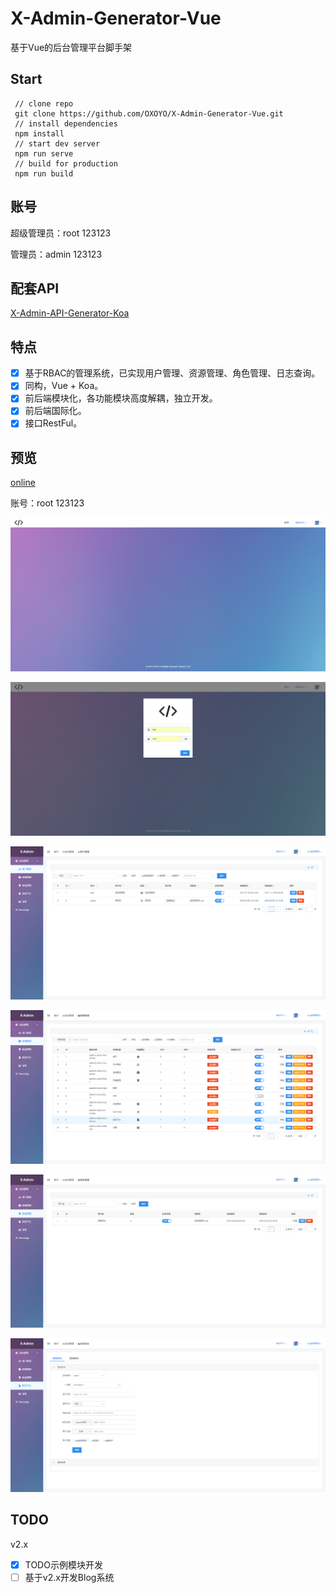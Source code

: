 # X-Admin-Generator-Vue

基于Vue的后台管理平台脚手架

## Start 
```
 // clone repo
 git clone https://github.com/OXOYO/X-Admin-Generator-Vue.git
 // install dependencies
 npm install
 // start dev server
 npm run serve
 // build for production
 npm run build
```

## 账号

超级管理员：root 123123

管理员：admin 123123

## 配套API

[X-Admin-API-Generator-Koa](https://github.com/OXOYO/X-Admin-API-Generator-Koa)

## 特点

- [x] 基于RBAC的管理系统，已实现用户管理、资源管理、角色管理、日志查询。
- [x] 同构，Vue + Koa。
- [x] 前后端模块化，各功能模块高度解耦，独立开发。
- [x] 前后端国际化。
- [x] 接口RestFul。

## 预览

[online](http://oxoyo.co/X-Admin-Generator-Vue/)

账号：root 123123

![](./documents/images/20190423150822001.png)

![](./documents/images/20190423150822002.png)

![](./documents/images/20190423150822003.png)

![](./documents/images/20190423150822004.png)

![](./documents/images/20190423150822005.png)

![](./documents/images/20190423150822006.png)

## TODO

v2.x
- [x] TODO示例模块开发
- [ ] 基于v2.x开发Blog系统